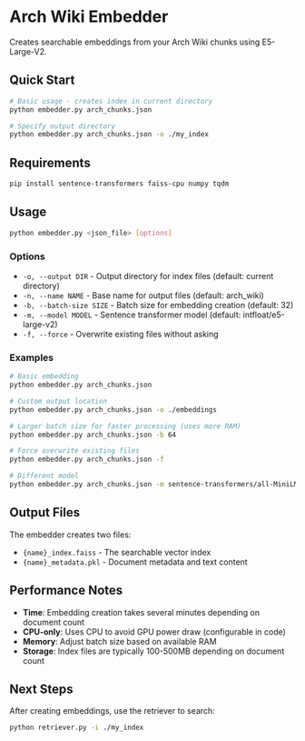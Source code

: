 # Arch Wiki Embedder

Creates searchable embeddings from your Arch Wiki chunks using E5-Large-V2.

## Quick Start

```bash
# Basic usage - creates index in current directory
python embedder.py arch_chunks.json

# Specify output directory
python embedder.py arch_chunks.json -o ./my_index
```

## Requirements

```bash
pip install sentence-transformers faiss-cpu numpy tqdm
```

## Usage

```bash
python embedder.py <json_file> [options]
```

### Options

- `-o, --output DIR` - Output directory for index files (default: current directory)
- `-n, --name NAME` - Base name for output files (default: arch_wiki)
- `-b, --batch-size SIZE` - Batch size for embedding creation (default: 32)
- `-m, --model MODEL` - Sentence transformer model (default: intfloat/e5-large-v2)
- `-f, --force` - Overwrite existing files without asking

### Examples

```bash
# Basic embedding
python embedder.py arch_chunks.json

# Custom output location
python embedder.py arch_chunks.json -o ./embeddings

# Larger batch size for faster processing (uses more RAM)
python embedder.py arch_chunks.json -b 64

# Force overwrite existing files
python embedder.py arch_chunks.json -f

# Different model
python embedder.py arch_chunks.json -m sentence-transformers/all-MiniLM-L6-v2
```

## Output Files

The embedder creates two files:
- `{name}_index.faiss` - The searchable vector index
- `{name}_metadata.pkl` - Document metadata and text content

## Performance Notes

- **Time**: Embedding creation takes several minutes depending on document count
- **CPU-only**: Uses CPU to avoid GPU power draw (configurable in code)
- **Memory**: Adjust batch size based on available RAM
- **Storage**: Index files are typically 100-500MB depending on document count

## Next Steps

After creating embeddings, use the retriever to search:

```bash
python retriever.py -i ./my_index
```
